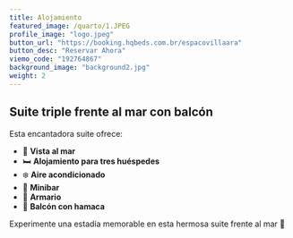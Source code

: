 ```yaml
---
title: Alojamiento
featured_image: /quarto/1.JPEG
profile_image: "logo.jpeg"
button_url: "https://booking.hqbeds.com.br/espacovillaara"
button_desc: "Reservar Ahora"
viemo_code: "192764867"
background_image: "background2.jpg"
weight: 2
---
```

## Suite triple frente al mar con balcón

Esta encantadora suite ofrece:

- 🌅 **Vista al mar**
- 🛏 **Alojamiento para tres huéspedes**
- ❄️ **Aire acondicionado**
- 🍹 **Minibar**
- 🧥 **Armario**
- 🌅 **Balcón con hamaca**

Experimente una estadía memorable en esta hermosa suite frente al mar 🌟